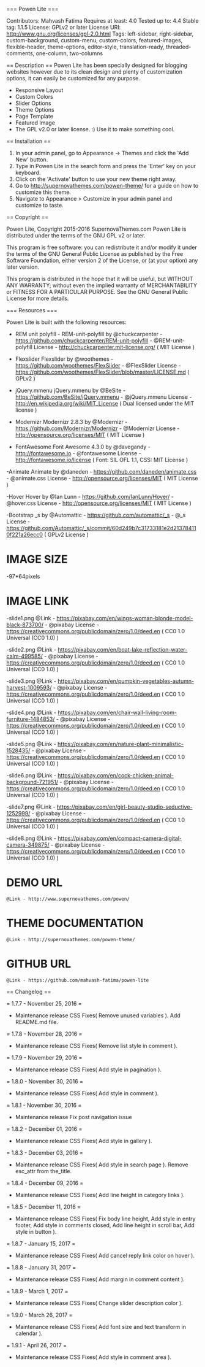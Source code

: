 === Powen Lite ===

Contributors: Mahvash Fatima
Requires at least: 4.0
Tested up to: 4.4
Stable tag: 1.1.5
License: GPLv2 or later
License URI: http://www.gnu.org/licenses/gpl-2.0.html
Tags: left-sidebar, right-sidebar, custom-background, custom-menu, custom-colors, featured-images, flexible-header, theme-options, editor-style, translation-ready, threaded-comments, one-column, two-columns

== Description ==
Powen Lite has been specially designed for blogging websites however due to its clean design and plenty of customization options, it can easily be customized for any purpose.

* Responsive Layout
* Custom Colors
* Slider Options
* Theme Options
* Page Template
* Featured Image
* The GPL v2.0 or later license. :) Use it to make something cool.

== Installation ==

1. In your admin panel, go to Appearance -> Themes and click the 'Add New' button.
2. Type in Powen Lite in the search form and press the 'Enter' key on your keyboard.
3. Click on the 'Activate' button to use your new theme right away.
4. Go to http://supernovathemes.com/powen-theme/ for a guide on how to customize this theme.
5. Navigate to Appearance > Customize in your admin panel and customize to taste.

== Copyright ==

Powen Lite, Copyright 2015-2016 SupernovaThemes.com
Powen Lite is distributed under the terms of the GNU GPL v2 or later.

This program is free software: you can redistribute it and/or modify
it under the terms of the GNU General Public License as published by
the Free Software Foundation, either version 2 of the License, or
(at your option) any later version.

This program is distributed in the hope that it will be useful,
but WITHOUT ANY WARRANTY; without even the implied warranty of
MERCHANTABILITY or FITNESS FOR A PARTICULAR PURPOSE. See the
GNU General Public License for more details.

=== Resources ===

Powen Lite is built with the following resources:

- REM unit polyfill -
	REM-unit-polyfill by @chuckcarpenter - https://github.com/chuckcarpenter/REM-unit-polyfill - @REM-unit-polyfill
	License - http://chuckcarpenter.mit-license.org/ ( MIT License )

- Flexslider
	Flexslider by @woothemes - https://github.com/woothemes/FlexSlider - @FlexSlider
	License - https://github.com/woothemes/FlexSlider/blob/master/LICENSE.md ( GPLv2 )

- jQuery.mmenu
	jQuery.mmenu by @BeSite - https://github.com/BeSite/jQuery.mmenu - @jQuery.mmenu
	License - http://en.wikipedia.org/wiki/MIT_License ( Dual licensed under the MIT license )

- Modernizr
	Modernizr 2.8.3 by @Modernizr - https://github.com/Modernizr/Modernizr - @Modernizr
	License - http://opensource.org/licenses/MIT ( MIT License )

- FontAwesome
	Font Awesome 4.3.0 by @davegandy - http://fontawesome.io - @fontawesome
	License - http://fontawesome.io/license ( Font: SIL OFL 1.1, CSS: MIT License )

-Animate
	Animate by @daneden - https://github.com/daneden/animate.css - @animate.css
	License - http://opensource.org/licenses/MIT ( MIT License )

-Hover
	Hover by @Ian Lunn - https://github.com/IanLunn/Hover/ - @hover.css
	License - http://opensource.org/licenses/MIT ( MIT License )

-Bootstrap
	_s by @Automattic - https://github.com/automattic/_s - @_s
	License - https://github.com/Automattic/_s/commit/60d249b7c31733181e2d213784110f221a26ecc0 ( GPLv2 License )


IMAGE SIZE
==========

-97*64pixels


IMAGE LINK
==========

-slide1.png
	@Link - https://pixabay.com/en/wings-woman-blonde-model-black-873700/ - @pixabay
	License - https://creativecommons.org/publicdomain/zero/1.0/deed.en ( CC0 1.0 Universal (CC0 1.0) )

-slide2.png
	@Link - https://pixabay.com/en/boat-lake-reflection-water-calm-499585/ - @pixabay
	License - https://creativecommons.org/publicdomain/zero/1.0/deed.en ( CC0 1.0 Universal (CC0 1.0) )

-slide3.png
	@Link - https://pixabay.com/en/pumpkin-vegetables-autumn-harvest-1009593/ - @pixabay
	License - https://creativecommons.org/publicdomain/zero/1.0/deed.en ( CC0 1.0 Universal (CC0 1.0) )

-slide4.png
	@Link - https://pixabay.com/en/chair-wall-living-room-furniture-1484853/ - @pixabay
	License - https://creativecommons.org/publicdomain/zero/1.0/deed.en ( CC0 1.0 Universal (CC0 1.0) )

-slide5.png
	@Link - https://pixabay.com/en/nature-plant-minimalistic-1528435/ - @pixabay
	License - https://creativecommons.org/publicdomain/zero/1.0/deed.en ( CC0 1.0 Universal (CC0 1.0) )

-slide6.png
	@Link - https://pixabay.com/en/cock-chicken-animal-background-721951/ - @pixabay
	License - https://creativecommons.org/publicdomain/zero/1.0/deed.en ( CC0 1.0 Universal (CC0 1.0) )

-slide7.png
	@Link - https://pixabay.com/en/girl-beauty-studio-seductive-1252999/ - @pixabay
	License - https://creativecommons.org/publicdomain/zero/1.0/deed.en ( CC0 1.0 Universal (CC0 1.0) )

-slide8.png
	@Link - https://pixabay.com/en/compact-camera-digital-camera-349875/ - @pixabay
	License - https://creativecommons.org/publicdomain/zero/1.0/deed.en ( CC0 1.0 Universal (CC0 1.0) )

DEMO URL
========

	@Link - http://www.supernovathemes.com/powen/


THEME DOCUMENTATION
===================

	@Link - http://supernovathemes.com/powen-theme/


GITHUB URL
==========

	@Link - https://github.com/mahvash-fatima/powen-lite

== Changelog ==

= 1.7.7 - November 25, 2016 =
* Maintenance release
CSS Fixes( Remove unused variables ).
Add README.md file.

= 1.7.8 - November 28, 2016 =
* Maintenance release
CSS Fixes( Remove list style in comment ).

= 1.7.9 - November 29, 2016 =
* Maintenance release
CSS Fixes( Add style in pagination ).

= 1.8.0 - November 30, 2016 =
* Maintenance release
CSS Fixes( Add style in comment ).

= 1.8.1 - November 30, 2016 =
* Maintenance release
Fix post navigation issue 

= 1.8.2 - December 01, 2016 =
* Maintenance release
CSS Fixes( Add style in gallery ).

= 1.8.3 - December 03, 2016 =
* Maintenance release
CSS Fixes( Add style in search page ).
Remove esc_attr from the_title.

= 1.8.4 - December 09, 2016 =
* Maintenance release
CSS Fixes( Add line height in category links ).

= 1.8.5 - December 11, 2016 =
* Maintenance release
CSS Fixes( Fix body line height,
Add style in entry footer,
Add style in comments closed, 
Add line height in scroll bar,
Add style in button
).

= 1.8.7 - January 15, 2017 =
* Maintenance release
CSS Fixes( Add cancel reply link color on hover ).

= 1.8.8 - January 31, 2017 =
* Maintenance release
CSS Fixes( Add margin in comment content ).

= 1.8.9 - March 1, 2017 =
* Maintenance release
CSS Fixes( Change slider description color ).

= 1.9.0 - March 26, 2017 =
* Maintenance release
CSS Fixes( Add font size and text transform in calendar ).

= 1.9.1 - April 26, 2017 =
* Maintenance release
CSS Fixes( Add style in comment area ).
